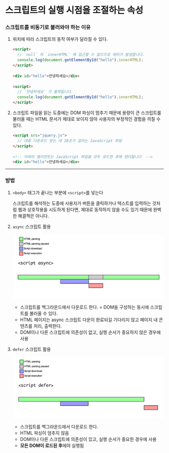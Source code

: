 # 스크립트의 실행 시점을 조절하는 속성

###  스크립트를 비동기로 불러와야 하는 이유

1. 위치에 따라 스크립트의 동작 여부가 달라질 수 있다.

    ```html
    <script>
      // `null` 의 `innerHTML` 에 접근할 수 없으므로 에러가 발생합니다.
      console.log(document.getElementById("hello").innerHTML);
    </script>
    
    <div id="hello">안녕하세요</div>
    
    <script>
      // `안녕하세요` 가 출력됩니다.
      console.log(document.getElementById("hello").innerHTML);
    </script>
    ```

2. 스크립트 파일을 읽는 도중에는 DOM 파싱이 멈추기 때문에 용량이 큰 스크립트를 불러올 때는 HTML 문서가 제대로 보이지 않아 사용자의 부정적인 경험을 끼칠 수 있다.

    ```html
    <script src="jquery.js">
      // 대충 다운로드 받는 데 10초가 걸리는 JavaScript 파일
    </script>
    
    <!-- 아래의 엘리먼트는 JavaScript 파일을 모두 로드한 후에 렌더됩니다  -->
    <div id="hello">안녕하세요</div>
    ```

<hr>

###  방법

1. `<body>` 태그가 끝나는 부분에 `<script>`를 넣는다

   스크립트를 해석하는 도중에 사용자가 버튼을 클릭하거나 텍스트를 입력하는 것처럼 웹과 상호작용을 시도하게 된다면, 제대로 동작하지 않을 수도 있기 때문에 완벽한 해결책은 아니다.

2. `async` 스크립트 활용

   ![Untitled](../assets/HTML/async_script_time.png)

    - 스크립트를 백그라운드에서 다운로드 한다. = DOM을 구성하는 동시에 스크립트를 불러올 수 있다.
    - HTML 페이지는 async 스크립트 다운이 완료되길 기다리지 않고 페이지 내 콘텐츠를 처리, 출력한다.
    - DOM이나 다른 스크립트에 의존성이 없고, 실행 순서가 중요하지 않은 경우에 사용
3. `defer` 스크립트 활용

   ![Untitled](../assets/HTML/defer_script_time.png)

    - 스크립트를 백그라운드에서 다운로드 한다.
    - HTML 파싱이 엄추지 않음
    - DOM이나 다른 스크립트에 의존성이 있고, 실행 순서가 중요한 경우에 사용
    - **모든 DOM이 로드된 후**에야 실행됨